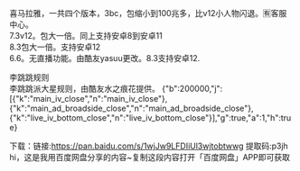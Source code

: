喜马拉雅，一共四个版本，3bc，包缩小到100兆多，比v12小人物闪退。🈶客服中心。<br>
7.3v12。包大一倍。同上支持安卓8到安卓11<br>
8.3包大一倍。支持安卓12<br>
6.6。无直播功能。由酷友yasuu更改。8.3支持安卓12.

李跳跳规则<br>
李跳跳派大星规则，由酷友水之痕花提供。
{"b":200000,"j":[{"k":"main_iv_close","n":"main_iv_close"},{"k":"main_ad_broadside_close","n":"main_ad_broadside_close"},{"k":"live_iv_bottom_close","n":"live_iv_bottom_close"}],"g":true,"a":1,"h":true}

下载：链接:https://pan.baidu.com/s/1wjJw9LFDIiUl3wjtobtwwg 提取码:p3jh hi，这是我用百度网盘分享的内容~复制这段内容打开「百度网盘」APP即可获取
